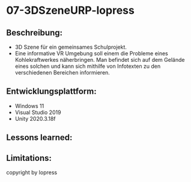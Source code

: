 # 07-3DSzeneURP-lopress

## Beschreibung:
+ 3D Szene für ein gemeinsames Schulprojekt.
+ Eine informative VR Umgebung soll einem die Probleme eines Kohlekraftwerkes näherbringen. Man befindet sich auf dem Gelände eines solchen und kann sich mithilfe von Infotexten zu den verschiedenen Bereichen informieren.

## Entwicklungsplattform:
+ Windows 11
+ Visual Studio 2019
+ Unity 2020.3.18f

## Lessons learned:

## Limitations:

copyright by lopress
